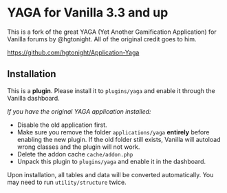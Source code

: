# YAGA for Vanilla 3.3 and up

This is a fork of the great YAGA (Yet Another Gamification Application) for Vanilla forums by @hgtonight.
All of the original credit goes to him.

https://github.com/hgtonight/Application-Yaga

## Installation

This is a **plugin**.
Please install it to `plugins/yaga` and enable it through the Vanilla dashboard.

*If you have the original YAGA application installed:*

* Disable the old application first.
* Make sure you remove the folder `applications/yaga` **entirely** before enabling the new plugin.
If the old folder still exists, Vanilla will autoload wrong classes and the plugin will not work.
* Delete the addon cache `cache/addon.php`
* Unpack this plugin to `plugins/yaga` and enable it in the dashboard.

Upon installation, all tables and data will be converted automatically.
You may need to run `utility/structure` twice.
